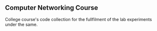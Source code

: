 ## Computer Networking Course

College course's code collection for the fullfilment of the lab experiments under the same.
